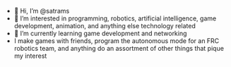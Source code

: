 - 👋 Hi, I’m @satrams
- 👀 I’m interested in programming, robotics, artificial intelligence, game development, animation, and anything else technology related
- 🌱 I’m currently learning game development and networking
- I make games with friends, program the autonomous mode for an FRC robotics team, and anything do an assortment of other things that pique my interest
